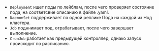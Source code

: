 - `Deployment` ищет поды по лейблам, после чего проверяет состояние пода, на соответсвие описанию в файле .yaml.
- `DaemonSet` поддерживает по одной реплике Пода на каждой из Нод кластера.
- `Job` подннимает под, отрабатывает, после чего завершает выполнение.
- `CronJob` работает как предыдущей контроллер, однако запуск происходит по расписанию. 